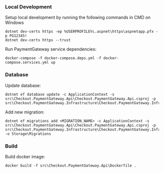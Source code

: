 ### Local Development

Setup local development by running the following commands in CMD on Windows

```
dotnet dev-certs https -ep %USERPROFILE%\.aspnet\https\aspnetapp.pfx -p PG12345!
dotnet dev-certs https --trust
```

Run PaymentGateway service dependencies:

```
docker-compose -f docker-compose.deps.yml -f docker-compose.services.yml up
```



### Database

Update database:

```
dotnet ef database update -c ApplicationContext -s src\Checkout.PaymentGateway.Api\Checkout.PaymentGateway.Api.csproj -p src\Checkout.PaymentGateway.Infrastructure\Checkout.PaymentGateway.Infrastructure.csproj
```

Add new migration:

```
dotnet ef migrations add <MIGRATION_NAME> -c ApplicationContext -s src\Checkout.PaymentGateway.Api\Checkout.PaymentGateway.Api.csproj -p src\Checkout.PaymentGateway.Infrastructure\Checkout.PaymentGateway.Infrastructure.csproj -o Storage\Migrations
```

### Build

Build docker image:

```
docker build -f src\Checkout.PaymentGateway.Api\Dockerfile .
```